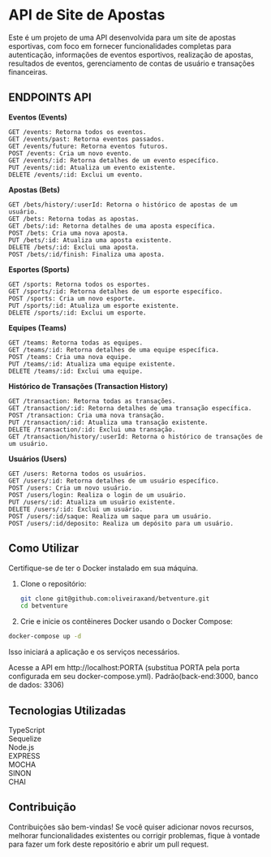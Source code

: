 # API de Site de Apostas

Este é um projeto de uma API desenvolvida para um site de apostas esportivas, com foco em fornecer funcionalidades completas para autenticação, informações de eventos esportivos, realização de apostas, resultados de eventos, gerenciamento de contas de usuário e transações financeiras.

## ENDPOINTS API

**Eventos (Events)**

    GET /events: Retorna todos os eventos.
    GET /events/past: Retorna eventos passados.
    GET /events/future: Retorna eventos futuros.
    POST /events: Cria um novo evento.
    GET /events/:id: Retorna detalhes de um evento específico.
    PUT /events/:id: Atualiza um evento existente.
    DELETE /events/:id: Exclui um evento.

**Apostas (Bets)**

    GET /bets/history/:userId: Retorna o histórico de apostas de um usuário.
    GET /bets: Retorna todas as apostas.
    GET /bets/:id: Retorna detalhes de uma aposta específica.
    POST /bets: Cria uma nova aposta.
    PUT /bets/:id: Atualiza uma aposta existente.
    DELETE /bets/:id: Exclui uma aposta.
    POST /bets/:id/finish: Finaliza uma aposta.

**Esportes (Sports)**

    GET /sports: Retorna todos os esportes.
    GET /sports/:id: Retorna detalhes de um esporte específico.
    POST /sports: Cria um novo esporte.
    PUT /sports/:id: Atualiza um esporte existente.
    DELETE /sports/:id: Exclui um esporte.

**Equipes (Teams)**

    GET /teams: Retorna todas as equipes.
    GET /teams/:id: Retorna detalhes de uma equipe específica.
    POST /teams: Cria uma nova equipe.
    PUT /teams/:id: Atualiza uma equipe existente.
    DELETE /teams/:id: Exclui uma equipe.

**Histórico de Transações (Transaction History)**

    GET /transaction: Retorna todas as transações.
    GET /transaction/:id: Retorna detalhes de uma transação específica.
    POST /transaction: Cria uma nova transação.
    PUT /transaction/:id: Atualiza uma transação existente.
    DELETE /transaction/:id: Exclui uma transação.
    GET /transaction/history/:userId: Retorna o histórico de transações de um usuário.

**Usuários (Users)**

    GET /users: Retorna todos os usuários.
    GET /users/:id: Retorna detalhes de um usuário específico.
    POST /users: Cria um novo usuário.
    POST /users/login: Realiza o login de um usuário.
    PUT /users/:id: Atualiza um usuário existente.
    DELETE /users/:id: Exclui um usuário.
    POST /users/:id/saque: Realiza um saque para um usuário.
    POST /users/:id/deposito: Realiza um depósito para um usuário.

## Como Utilizar

Certifique-se de ter o Docker instalado em sua máquina.

1. Clone o repositório:

   ```bash
   git clone git@github.com:oliveiraxand/betventure.git
   cd betventure
   ```
2. Crie e inicie os contêineres Docker usando o Docker Compose:

```bash
docker-compose up -d
```
Isso iniciará a aplicação e os serviços necessários.

Acesse a API em http://localhost:PORTA (substitua PORTA pela porta configurada em seu docker-compose.yml). Padrão(back-end:3000, banco de dados: 3306)

## Tecnologias Utilizadas

TypeScript<br> 
Sequelize<br> 
Node.js<br>
EXPRESS<br> 
MOCHA<br>
SINON<br>
CHAI<br>

## Contribuição

Contribuições são bem-vindas! Se você quiser adicionar novos recursos, melhorar funcionalidades existentes ou corrigir problemas, fique à vontade para fazer um fork deste repositório e abrir um pull request.


